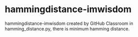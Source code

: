 # hammingdistance-imwisdom
hammingdistance-imwisdom created by GitHub Classroom
in hamming_distance.py, there is minimum hamming distance.
